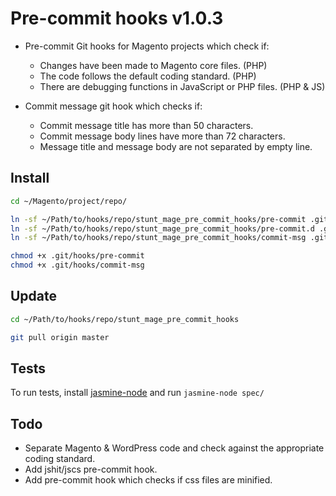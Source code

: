 # Pre-commit hooks v1.0.3

* Pre-commit Git hooks for Magento projects which check if:
  * Changes have been made to Magento core files. (PHP)
  * The code follows the default coding standard. (PHP)
  * There are debugging functions in JavaScript or PHP files. (PHP & JS)

* Commit message git hook which checks if:
  * Commit message title has more than 50 characters.
  * Commit message body lines have more than 72 characters.
  * Message title and message body are not separated by empty line.

## Install
```sh
cd ~/Magento/project/repo/

ln -sf ~/Path/to/hooks/repo/stunt_mage_pre_commit_hooks/pre-commit .git/hooks/pre-commit
ln -sf ~/Path/to/hooks/repo/stunt_mage_pre_commit_hooks/pre-commit.d .git/hooks/pre-commit.d
ln -sf ~/Path/to/hooks/repo/stunt_mage_pre_commit_hooks/commit-msg .git/hooks/commit-msg

chmod +x .git/hooks/pre-commit
chmod +x .git/hooks/commit-msg
```

## Update
```sh
cd ~/Path/to/hooks/repo/stunt_mage_pre_commit_hooks

git pull origin master
```

## Tests
To run tests, install [jasmine-node](https://github.com/mhevery/jasmine-node) and run `jasmine-node spec/`

## Todo
* Separate Magento & WordPress code and check against the appropriate coding standard.
* Add jshit/jscs pre-commit hook.
* Add pre-commit hook which checks if css files are minified.
